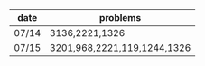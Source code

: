| date  | problems |
| ------| -------- |
| 07/14 | 3136,2221,1326 |
| 07/15 | 3201,968,2221,119,1244,1326 |
